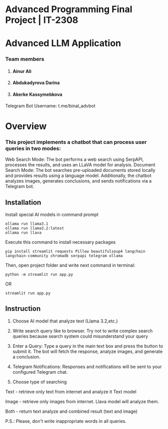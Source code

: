 # Advanced Programming Final Project | IT-2308
# Advanced LLM Application
### Team members

1) #### Ainur Ali
2) #### Abdukadyrova Darina
3) #### Akerke Kassymebkova

Telegram Bot Username: t.me/binal_advbot

# Overview

### This project implements a chatbot that can process user queries in two modes:

Web Search Mode: The bot performs a web search using SerpAPI, processes the results, and uses an LLaVA model for analysis.
Document Search Mode: The bot searches pre-uploaded documents stored locally and provides results using a language model.
Additionally, the chatbot analyzes images, generates conclusions, and sends notifications via a Telegram bot.

## Installation
Install special AI models in command prompt
```
ollama run llama3.1
ollama run llama3.2:latest
ollama run llava

```

Execute this command to install necessary packages
```
pip install streamlit requests Pillow beautifulsoup4 langchain langchain-community chromadb serpapi telegram ollama
```

Then, open project folder and write next command in terminal:
```
python -m streamlit run app.py
```
OR
```
streamlit run app.py
```


## Instruction

1) Choose AI model that analyze text (Llama 3.2,etc.)

2) Write search query like to browser. Try not to write complex search queries because search system could misunderstand your query

3) Enter a Query: Type a query in the main text box and press the button to submit it. The bot will fetch the response, analyze images, and generate a conclusion.

4) Telegram Notifications: Responses and notifications will be sent to your configured Telegram chat.

5) Choose type of searching

Text - retrieve only text from internet and analyze it Text model

Image - retrieve only images from internet. Llava model will analyze them.

Both - return text analyze and combined result (text and image)

P.S.: Please, don't write inappropriate words in all queries.




